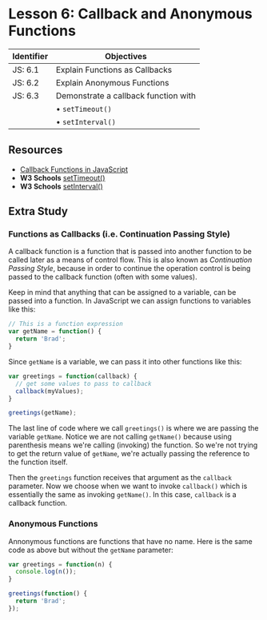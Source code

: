 # Lesson 6: Callback and Anonymous Functions

Identifier   | Objectives
-------------|------------
JS: 6.1      | Explain Functions as Callbacks
JS: 6.2      | Explain Anonymous Functions
JS: 6.3      | Demonstrate a callback function with
             | &bull; `setTimeout()`
             | &bull; `setInterval()`

## Resources

- [Callback Functions in JavaScript](http://www.impressivewebs.com/callback-functions-javascript/)
- __W3 Schools__ [setTimeout()](http://www.w3schools.com/jsref/met_win_settimeout.asp)
- __W3 Schools__ [setInterval()](http://www.w3schools.com/jsref/met_win_setinterval.asp)

## Extra Study

### Functions as Callbacks (i.e. Continuation Passing Style)

A callback function is a function that is passed into another function to be called later as a means of control flow. This is also known as *Continuation Passing Style*, because in order to continue the operation control is being passed to the callback function (often with some values).

Keep in mind that anything that can be assigned to a variable, can be passed into a function. In JavaScript we can assign functions to variables like this:

```js
// This is a function expression
var getName = function() {
  return 'Brad';
}
```

Since `getName` is a variable, we can pass it into other functions like this:

```js
var greetings = function(callback) {
  // get some values to pass to callback
  callback(myValues);
}

greetings(getName);
```

The last line of code where we call `greetings()` is where we are passing the variable `getName`. Notice we are not calling `getName()` because using parenthesis means we're calling (invoking) the function. So we're not trying to get the return value of `getName`, we're actually passing the reference to the function itself.

Then the `greetings` function receives that argument as the `callback` parameter. Now we choose when we want to invoke `callback()` which is essentially the same as invoking `getName()`. In this case, `callback` is a callback function. 

### Anonymous Functions

Annonymous functions are functions that have no name. Here is the same code as above but without the `getName` parameter:

```js
var greetings = function(n) {
  console.log(n());
}

greetings(function() {
  return 'Brad';
});
```
